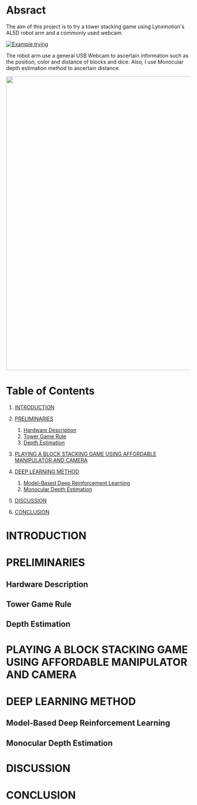 # Absract
The aim of this project is to try a tower stacking game using Lynxmotion's AL5D robot arm and a commonly used webcam.

[![Example trying](https://img.youtube.com/vi/mYqu9QDAq1g/0.jpg)](https://youtu.be/mYqu9QDAq1g "Arm robot play tower game - Click to Watch!")

The robot arm use a general USB Webcam to ascertain information such as the position, color and distance of blocks and dice. Also, I use Monocular depth estimation method to ascertain distance.

<img src="/assets/al5d/monodepth_example_1.gif" width="800">

# Table of Contents
1. [INTRODUCTION](#introduction)
2. [PRELIMINARIES](#preliminaries)
    1. [Hardware Description](#hardware_description)
    2. [Tower Game Rule](#tower_game_rule)
    3. [Depth Estimation](#depth_estimation)

3. [PLAYING A BLOCK STACKING GAME USING AFFORDABLE MANIPULATOR AND CAMERA](#play_game_affordable_hardware)
4. [DEEP LEARNING METHOD](#deep_learning_method)
    1. [Model-Based Deep Reinforcement Learning](#model_based_rl)
    2. [Monocular Depth Estimation](#mono_depth_estimation)
5. [DISCUSSION](#discussion)
6. [CONCLUSION](#conclusion)

<a name="introduction"></a>
# INTRODUCTION

<a name="Hardware Description"></a>
# PRELIMINARIES

<a name="hardware_description"></a>
## Hardware Description

<a name="tower_game_rule"></a>
## Tower Game Rule

<a name="depth_estimation"></a>
## Depth Estimation

<a name="play_game_affordable_hardware"></a>
# PLAYING A BLOCK STACKING GAME USING AFFORDABLE MANIPULATOR AND CAMERA

<a name="deep_learning_method"></a>
# DEEP LEARNING METHOD

<a name="model_based_rl"></a>
## Model-Based Deep Reinforcement Learning

<a name="mono_depth_estimation"></a>
## Monocular Depth Estimation

<a name="discussion"></a>
# DISCUSSION

<a name="conclusion"></a>
# CONCLUSION
